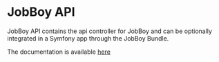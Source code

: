 # JobBoy API

JobBoy API contains the api controller for JobBoy and can be optionally integrated in a Symfony app
through the JobBoy Bundle.

The documentation is available [here](https://github.com/danielsan80/jobboy-doc/blob/master/doc/jobboy-bundle.md#jobboy-api)

